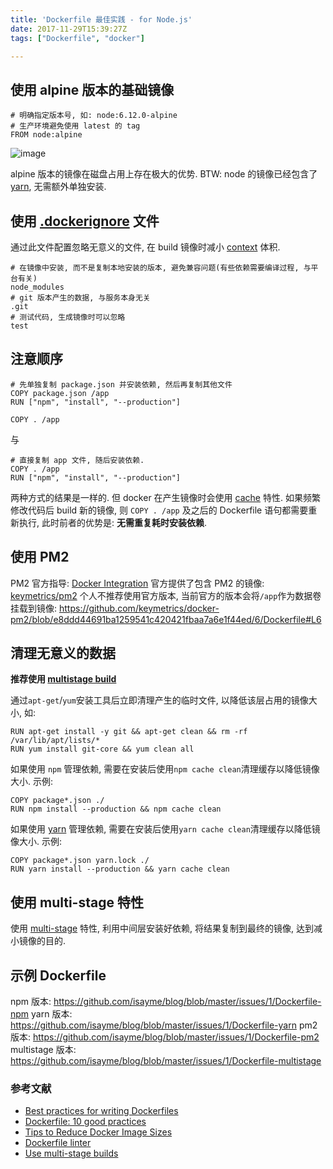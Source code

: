 ```yaml
---
title: 'Dockerfile 最佳实践 - for Node.js'
date: 2017-11-29T15:39:27Z
tags: ["Dockerfile", "docker"]

---
```


## 使用 alpine 版本的基础镜像
```
# 明确指定版本号, 如: node:6.12.0-alpine
# 生产环境避免使用 latest 的 tag
FROM node:alpine
```
![image](https://user-images.githubusercontent.com/1747852/33382140-e018e684-d55a-11e7-8742-c225fa150548.png)

alpine 版本的镜像在磁盘占用上存在极大的优势.
BTW: node 的镜像已经包含了 [yarn](), 无需额外单独安装.

## 使用 [.dockerignore](https://docs.docker.com/engine/reference/builder/#dockerignore-file) 文件
通过此文件配置忽略无意义的文件, 在 build 镜像时减小 [context](https://docs.docker.com/engine/reference/commandline/build/#extended-description) 体积.
```
# 在镜像中安装, 而不是复制本地安装的版本, 避免兼容问题(有些依赖需要编译过程, 与平台有关)
node_modules
# git 版本产生的数据, 与服务本身无关
.git
# 测试代码, 生成镜像时可以忽略
test
```

## 注意顺序
```
# 先单独复制 package.json 并安装依赖, 然后再复制其他文件
COPY package.json /app
RUN ["npm", "install", "--production"]

COPY . /app
```
与
```
# 直接复制 app 文件, 随后安装依赖.
COPY . /app
RUN ["npm", "install", "--production"]
```
两种方式的结果是一样的.
但 docker 在产生镜像时会使用 [cache](https://docs.docker.com/engine/userguide/eng-image/dockerfile_best-practices/#build-cache) 特性. 如果频繁修改代码后 build 新的镜像, 则 `COPY . /app` 及之后的 Dockerfile 语句都需要重新执行, 此时前者的优势是: **无需重复耗时安装依赖**.

## 使用 PM2
PM2 官方指导: [Docker Integration](http://pm2.keymetrics.io/docs/usage/docker-pm2-nodejs/)
官方提供了包含 PM2 的镜像: [keymetrics/pm2](https://hub.docker.com/r/keymetrics/pm2/)
个人不推荐使用官方版本, 当前官方的版本会将`/app`作为数据卷挂载到镜像:
https://github.com/keymetrics/docker-pm2/blob/e8ddd44691ba1259541c420421fbaa7a6e1f44ed/6/Dockerfile#L6

## 清理无意义的数据
**推荐使用 [multistage build](https://docs.docker.com/engine/userguide/eng-image/multistage-build/)**

通过`apt-get`/`yum`安装工具后立即清理产生的临时文件, 以降低该层占用的镜像大小, 如:
```
RUN apt-get install -y git && apt-get clean && rm -rf /var/lib/apt/lists/*
RUN yum install git-core && yum clean all
```
如果使用 `npm` 管理依赖, 需要在安装后使用`npm cache clean`清理缓存以降低镜像大小. 示例:
```
COPY package*.json ./
RUN npm install --production && npm cache clean
```
如果使用 [yarn](https://yarnpkg.com/en/) 管理依赖, 需要在安装后使用`yarn cache clean`清理缓存以降低镜像大小. 示例:
```
COPY package*.json yarn.lock ./
RUN yarn install --production && yarn cache clean
```

## 使用 multi-stage 特性
使用 [multi-stage](https://docs.docker.com/engine/userguide/eng-image/multistage-build/) 特性, 利用中间层安装好依赖, 将结果复制到最终的镜像, 达到减小镜像的目的.

## 示例 Dockerfile
npm 版本: https://github.com/isayme/blog/blob/master/issues/1/Dockerfile-npm
yarn 版本: https://github.com/isayme/blog/blob/master/issues/1/Dockerfile-yarn
pm2 版本: https://github.com/isayme/blog/blob/master/issues/1/Dockerfile-pm2
multistage 版本: https://github.com/isayme/blog/blob/master/issues/1/Dockerfile-multistage
### 参考文献
- [Best practices for writing Dockerfiles](https://docs.docker.com/engine/userguide/eng-image/dockerfile_best-practices/)
- [Dockerfile: 10 good practices](http://blog.container-labs.com/dockerfile-10-good-practices/)
- [Tips to Reduce Docker Image Sizes](https://hackernoon.com/tips-to-reduce-docker-image-sizes-876095da3b34)
- [Dockerfile linter](https://www.fromlatest.io/)
- [Use multi-stage builds](https://docs.docker.com/engine/userguide/eng-image/multistage-build/)